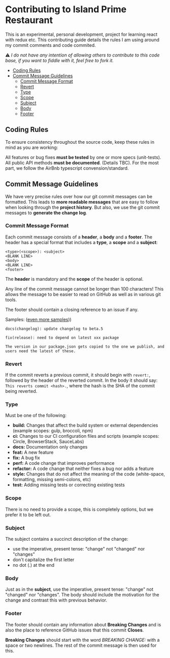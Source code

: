 # Contributing to Island Prime Restaurant

This is an experimental, personal development, project for learning react with redux etc.
This contributing guide details the rules I am using around my commit comments and code commited.

⚠ _I do not have any intention of allowing others to contribute to this code base, if you want to fiddle with it, feel free to fork it._

<!-- START doctoc generated TOC please keep comment here to allow auto update -->
<!-- DON'T EDIT THIS SECTION, INSTEAD RE-RUN doctoc TO UPDATE -->

- [Coding Rules](#coding-rules)
- [Commit Message Guidelines](#commit-message-guidelines)
  - [Commit Message Format](#commit-message-format)
  - [Revert](#revert)
  - [Type](#type)
  - [Scope](#scope)
  - [Subject](#subject)
  - [Body](#body)
  - [Footer](#footer)

<!-- END doctoc generated TOC please keep comment here to allow auto update -->

## Coding Rules

To ensure consistency throughout the source code, keep these rules in mind as you are working:

All features or bug fixes **must be tested** by one or more specs (unit-tests).
All public API methods **must be documented**. (Details TBC).
For the most part, we follow the AirBnb typescript convension/standard.

## Commit Message Guidelines

We have very precise rules over how our git commit messages can be formatted. This leads to **more readable messages** that are easy to follow when looking through the **project history**. But also, we use the git commit messages to **generate the change log**.

### Commit Message Format

Each commit message consists of a **header**, a **body** and a **footer**. The header has a special format that includes a **type**, a **scope** and a **subject**:

```text
<type>(<scope>): <subject>
<BLANK LINE>
<body>
<BLANK LINE>
<footer>
```

The **header** is mandatory and the **scope** of the header is optional.

Any line of the commit message cannot be longer than 100 characters! This allows the message to be easier to read on GitHub as well as in various git tools.

The footer should contain a closing reference to an issue if any.

Samples: ([even more samples](https://github.com/ShaneYu/react-island-prime-restaurant/commits/master)))

```text
docs(changelog): update changelog to beta.5
```

```text
fix(release): need to depend on latest xxx package

The version in our package.json gets copied to the one we publish, and users need the latest of these.
```

### Revert

If the commit reverts a previous commit, it should begin with `revert:`, followed by the header of the reverted commit. In the body it should say: `This reverts commit <hash>.`, where the hash is the SHA of the commit being reverted.

### Type

Must be one of the following:

- **build:** Changes that affect the build system or external dependencies (example scopes: gulp, broccoli, npm)
- **ci:** Changes to our CI configuration files and scripts (example scopes: Circle, BrowserStack, SauceLabs)
- **docs:** Documentation only changes
- **feat:** A new feature
- **fix:** A bug fix
- **perf:** A code change that improves performance
- **refactor:** A code change that neither fixes a bug nor adds a feature
- **style:** Changes that do not affect the meaning of the code (white-space, formatting, missing semi-colons, etc)
- **test:** Adding missing tests or correcting existing tests

### Scope

There is no need to provide a scope, this is completely options, but we prefer it to be left out.

### Subject

The subject contains a succinct description of the change:

- use the imperative, present tense: "change" not "changed" nor "changes"
- don't capitalize the first letter
- no dot (.) at the end

### Body

Just as in the **subject**, use the imperative, present tense: "change" not "changed" nor "changes". The body should include the motivation for the change and contrast this with previous behavior.

### Footer

The footer should contain any information about **Breaking Changes** and is also the place to reference GitHub issues that this commit **Closes**.

**Breaking Changes** should start with the word _BREAKING CHANGE:_ with a space or two newlines. The rest of the commit message is then used for this.
